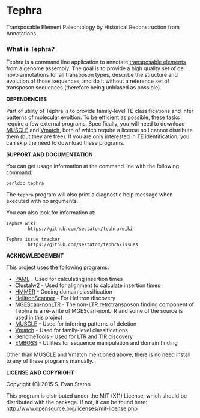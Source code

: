 # Tephra
Transposable Element Paleontology by Historical Reconstruction from Annotations

### What is Tephra?

Tephra is a command line application to annotate [transposable elements](http://en.wikipedia.org/wiki/Transposable_element) from a genome assembly. The goal is to provide a high quality set of de novo annotations for all transposon types, describe the structure and evolution of those sequences, and do it without a reference set of transposon sequences (therefore being unbiased as possible).

**DEPENDENCIES**

Part of utility of Tephra is to provide family-level TE classifications and infer patterns of molecular evoltion. To be efficient as possible, these tasks require a few external programs. Specifically, you will need to download [MUSCLE](http://http://drive5.com/muscle/) and [Vmatch](http://vmatch.de), both of which require a license so I cannot distribute them (but they are free). If you are only interested in TE identification, you can skip the need to download these programs.

**SUPPORT AND DOCUMENTATION**

You can get usage information at the command line with the following command:

    perldoc tephra

The `tephra` program will also print a diagnostic help message when executed with no arguments.

You can also look for information at:

    Tephra wiki
            https://github.com/sestaton/tephra/wiki

    Tephra issue tracker
            https://github.com/sestaton/tephra/issues


**ACKNOWLEDGEMENT**

This project uses the following programs:

* [PAML](http://abacus.gene.ucl.ac.uk/software/paml.html) - Used for calculating insertion times
* [Clustalw2](http://www.clustal.org/clustal2) - Used for alignment to calculate insertion times
* [HMMER](http://hmmer.org/) - Coding domain classification
* [HelitronScanner](http://sourceforge.net/projects/helitronscanner/) - For Helitron discovery
* [MGEScan-nonLTR](http://darwin.informatics.indiana.edu/cgi-bin/evolution/nonltr/nonltr.pl) - The non-LTR retrotransposon finding component of Tephra is a re-write of MGEScan-nonLTR and some of the source is used in this project
* [MUSCLE](http://http://drive5.com/muscle/) - Used for inferring patterns of deletion
* [Vmatch](http://vmatch.de) - Used for family-level classifications
* [GenomeTools](http://genometools.org) - Used for LTR and TIR discovery
* [EMBOSS](http://emboss.sourceforge.net/) - Utilities for sequence manipulation and domain finding

Other than MUSCLE and Vmatch mentioned above, there is no need install to any of these programs manually.

**LICENSE AND COPYRIGHT**

Copyright (C) 2015 S. Evan Staton

This program is distributed under the MIT (X11) License, which should be distributed with the package.
If not, it can be found here: http://www.opensource.org/licenses/mit-license.php


